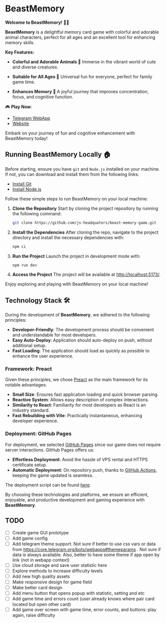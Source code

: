 # BeastMemory

**Welcome to BeastMemory!** 🧠🐾

**BeastMemory** is a delightful memory card game with colorful and adorable animal characters, perfect for all ages and an excellent tool for enhancing memory skills.

**Key Features:**

- **Colorful and Adorable Animals 🐾**
  Immerse in the vibrant world of cute and diverse creatures.

- **Suitable for All Ages 🌟**
  Universal fun for everyone, perfect for family game time.

- **Enhances Memory 🧠**
  A joyful journey that improves concentration, focus, and cognitive function.

🎮 **Play Now**:

- [Telegram WebApp](t.me/BeastMemoryBot/gamee)
- [Website](https://js-headquaters.github.io/beast-memory-game/)

Embark on your journey of fun and cognitive enhancement with BeastMemory today!

## Running BeastMemory Locally 🏠

Before starting, ensure you have `git` and `Node.js` installed on your machine. If not, you can download and install them from the following links:

- [Install Git](https://git-scm.com/book/en/v2/Getting-Started-Installing-Git)
- [Install Node.js](https://nodejs.org/en/)

Follow these simple steps to run BeastMemory on your local machine:

1. **Clone the Repository**
   Start by cloning the project repository by running the following command:

   ```bash
   git clone https://github.com/js-headquaters/beast-memory-game.git
   ```

2. **Install the Dependencies**
   After cloning the repo, navigate to the project directory and install the necessary dependencies with:

   ```bash
   npm ci
   ```

3. **Run the Project**
   Launch the project in development mode with:

   ```bash
   npm run dev
   ```

4. **Access the Project**
   The project will be available at [http://localhost:5173/](http://localhost:5173/).

Enjoy exploring and playing with BeastMemory on your local machine!

## Technology Stack 🛠️

During the development of **BeastMemory**, we adhered to the following principles:

- **Developer-Friendly**: The development process should be convenient and understandable for most developers.
- **Easy Auto-Deploy**: Application should auto-deploy on push, without additional setup.
- **Fast Loading**: The application should load as quickly as possible to enhance the user experience.

### Framework: Preact

Given these principles, we chose [Preact](https://preactjs.com/) as the main framework for its notable advantages:

- **Small Size**: Ensures fast application loading and quick browser parsing.
- **Reactive System**: Allows easy description of complex interactions.
- **Similarity to React**: Familiarity for most developers as React is an industry standard.
- **Fast Rebuilding with Vite**: Practically instantaneous, enhancing developer experience.

### Deployment: GitHub Pages

For deployment, we selected [GitHub Pages](https://pages.github.com/) since our game does not require server interactions. GitHub Pages offers us:

- **Effortless Deployment**: Avoid the hassle of VPS rental and HTTPS certificate setup.
- **Automatic Deployment**: On repository push, thanks to [GitHub Actions](https://github.com/features/actions), keeping the game updated is seamless.

The deployment script can be found [here](.github/workflows/deploy.yml).

By choosing these technologies and platforms, we ensure an efficient, enjoyable, and productive development and gaming experience with **BeastMemory**.

## TODO

- [ ] Create game GUI prototype
- [ ] Add game config
- [ ] Add telegram theme support. Not sure if better to use css vars or data from https://core.telegram.org/bots/webapps#themeparams . Not sure if data is always available. Also, better to have some theme if app open by link (not in webapp context)
- [ ] Use cloud storage and save user statistic here
- [ ] Explore methods to increase difficulty levels
- [ ] Add new high quality assets
- [ ] Make responsive design for game field
- [ ] Make better card design
- [ ] Add menu button that opens popup with statistic, setting and etc
- [ ] Add game time and errors count (user already knows where pair card located but open other card)
- [ ] Add game over screen with game time, error counts, and buttons: play again, raise difficulty
